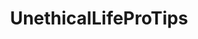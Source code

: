 ---
title: UnethicalLifeProTips
crosslinks:
- ShittyLifeProTips
- greentext
- IllegalLifeProTips
- ActLikeYouBelong
- Shoplifting
- LifeProTips
- AskReddit
- Frugal_Jerk
- DeathProTips
- legaladvice
- xkcd
- nocontext
- therewasanattempt
- AskAnEscort
- AntiJoke
- childfree
- excgarated
- lossprevention
- PissyLifeProTips
- ABDL
---